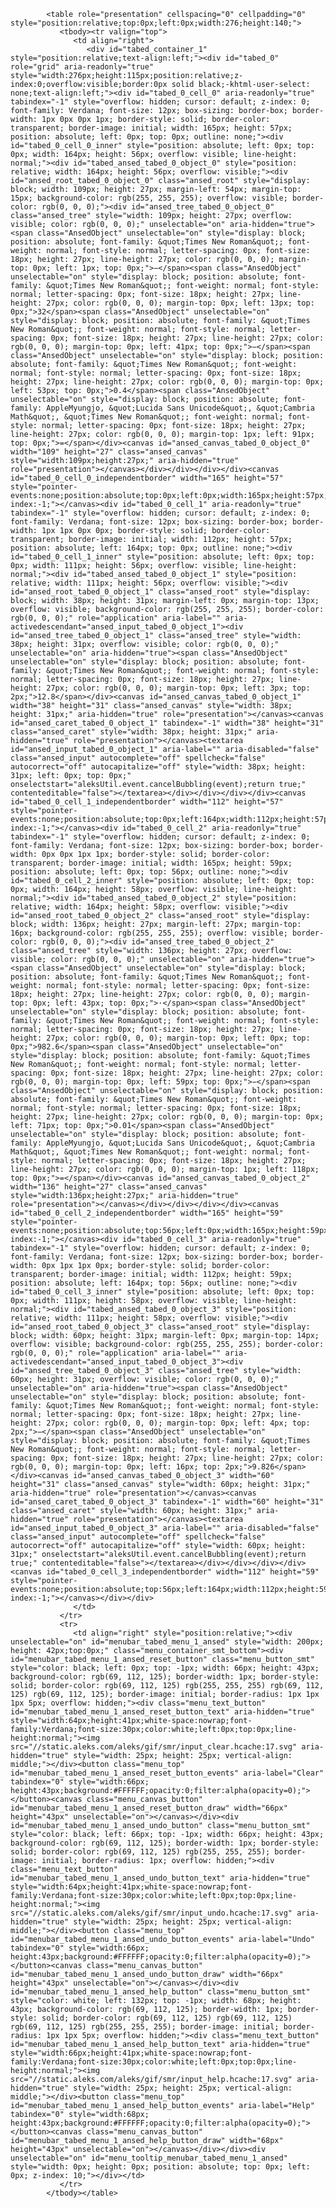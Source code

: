 <head>
  <div id="JSEditorFrame" style="width:100%;" aria-live="off" class="js_editor">
  
  
            <table role="presentation" cellspacing="0" cellpadding="0" style="position:relative;top:0px;left:0px;width:276;height:140;">
               <tbody><tr valign="top">
                  <td align="right">
                     <div id="tabed_container_1" style="position:relative;text-align:left;"><div id="tabed_0" role="grid" aria-readonly="true" style="width:276px;height:115px;position:relative;z-index:0;overflow:visible;border:0px solid black;-khtml-user-select: none;text-align:left;"><div id="tabed_0_cell_0" aria-readonly="true" tabindex="-1" style="overflow: hidden; cursor: default; z-index: 0; font-family: Verdana; font-size: 12px; box-sizing: border-box; border-width: 1px 0px 0px 1px; border-style: solid; border-color: transparent; border-image: initial; width: 165px; height: 57px; position: absolute; left: 0px; top: 0px; outline: none;"><div id="tabed_0_cell_0_inner" style="position: absolute; left: 0px; top: 0px; width: 164px; height: 56px; overflow: visible; line-height: normal;"><div id="tabed_ansed_tabed_0_object_0" style="position: relative; width: 164px; height: 56px; overflow: visible;"><div id="ansed_root_tabed_0_object_0" class="ansed_root" style="display: block; width: 109px; height: 27px; margin-left: 54px; margin-top: 15px; background-color: rgb(255, 255, 255); overflow: visible; border-color: rgb(0, 0, 0);"><div id="ansed_tree_tabed_0_object_0" class="ansed_tree" style="width: 109px; height: 27px; overflow: visible; color: rgb(0, 0, 0);" unselectable="on" aria-hidden="true"><span class="AnsedObject" unselectable="on" style="display: block; position: absolute; font-family: &quot;Times New Roman&quot;; font-weight: normal; font-style: normal; letter-spacing: 0px; font-size: 18px; height: 27px; line-height: 27px; color: rgb(0, 0, 0); margin-top: 0px; left: 1px; top: 0px;">−</span><span class="AnsedObject" unselectable="on" style="display: block; position: absolute; font-family: &quot;Times New Roman&quot;; font-weight: normal; font-style: normal; letter-spacing: 0px; font-size: 18px; height: 27px; line-height: 27px; color: rgb(0, 0, 0); margin-top: 0px; left: 13px; top: 0px;">32</span><span class="AnsedObject" unselectable="on" style="display: block; position: absolute; font-family: &quot;Times New Roman&quot;; font-weight: normal; font-style: normal; letter-spacing: 0px; font-size: 18px; height: 27px; line-height: 27px; color: rgb(0, 0, 0); margin-top: 0px; left: 41px; top: 0px;">−</span><span class="AnsedObject" unselectable="on" style="display: block; position: absolute; font-family: &quot;Times New Roman&quot;; font-weight: normal; font-style: normal; letter-spacing: 0px; font-size: 18px; height: 27px; line-height: 27px; color: rgb(0, 0, 0); margin-top: 0px; left: 53px; top: 0px;">0.4</span><span class="AnsedObject" unselectable="on" style="display: block; position: absolute; font-family: AppleMyungjo, &quot;Lucida Sans Unicode&quot;, &quot;Cambria Math&quot;, &quot;Times New Roman&quot;; font-weight: normal; font-style: normal; letter-spacing: 0px; font-size: 18px; height: 27px; line-height: 27px; color: rgb(0, 0, 0); margin-top: 1px; left: 91px; top: 0px;">=</span></div><canvas id="ansed_canvas_tabed_0_object_0" width="109" height="27" class="ansed_canvas" style="width:109px;height:27px;" aria-hidden="true" role="presentation"></canvas></div></div></div></div><canvas id="tabed_0_cell_0_independentborder" width="165" height="57" style="pointer-events:none;position:absolute;top:0px;left:0px;width:165px;height:57px;z-index:-1;"></canvas><div id="tabed_0_cell_1" aria-readonly="true" tabindex="-1" style="overflow: hidden; cursor: default; z-index: 0; font-family: Verdana; font-size: 12px; box-sizing: border-box; border-width: 1px 1px 0px 0px; border-style: solid; border-color: transparent; border-image: initial; width: 112px; height: 57px; position: absolute; left: 164px; top: 0px; outline: none;"><div id="tabed_0_cell_1_inner" style="position: absolute; left: 0px; top: 0px; width: 111px; height: 56px; overflow: visible; line-height: normal;"><div id="tabed_ansed_tabed_0_object_1" style="position: relative; width: 111px; height: 56px; overflow: visible;"><div id="ansed_root_tabed_0_object_1" class="ansed_root" style="display: block; width: 38px; height: 31px; margin-left: 0px; margin-top: 13px; overflow: visible; background-color: rgb(255, 255, 255); border-color: rgb(0, 0, 0);" role="application" aria-label="" aria-activedescendant="ansed_input_tabed_0_object_1"><div id="ansed_tree_tabed_0_object_1" class="ansed_tree" style="width: 38px; height: 31px; overflow: visible; color: rgb(0, 0, 0);" unselectable="on" aria-hidden="true"><span class="AnsedObject" unselectable="on" style="display: block; position: absolute; font-family: &quot;Times New Roman&quot;; font-weight: normal; font-style: normal; letter-spacing: 0px; font-size: 18px; height: 27px; line-height: 27px; color: rgb(0, 0, 0); margin-top: 0px; left: 3px; top: 2px;">12.8</span></div><canvas id="ansed_canvas_tabed_0_object_1" width="38" height="31" class="ansed_canvas" style="width: 38px; height: 31px;" aria-hidden="true" role="presentation"></canvas><canvas id="ansed_caret_tabed_0_object_1" tabindex="-1" width="38" height="31" class="ansed_caret" style="width: 38px; height: 31px;" aria-hidden="true" role="presentation"></canvas><textarea id="ansed_input_tabed_0_object_1" aria-label="" aria-disabled="false" class="ansed_input" autocomplete="off" spellcheck="false" autocorrect="off" autocapitalize="off" style="width: 38px; height: 31px; left: 0px; top: 0px;" onselectstart="aleksUtil.event.cancelBubbling(event);return true;" contenteditable="false"></textarea></div></div></div></div><canvas id="tabed_0_cell_1_independentborder" width="112" height="57" style="pointer-events:none;position:absolute;top:0px;left:164px;width:112px;height:57px;z-index:-1;"></canvas><div id="tabed_0_cell_2" aria-readonly="true" tabindex="-1" style="overflow: hidden; cursor: default; z-index: 0; font-family: Verdana; font-size: 12px; box-sizing: border-box; border-width: 0px 0px 1px 1px; border-style: solid; border-color: transparent; border-image: initial; width: 165px; height: 59px; position: absolute; left: 0px; top: 56px; outline: none;"><div id="tabed_0_cell_2_inner" style="position: absolute; left: 0px; top: 0px; width: 164px; height: 58px; overflow: visible; line-height: normal;"><div id="tabed_ansed_tabed_0_object_2" style="position: relative; width: 164px; height: 58px; overflow: visible;"><div id="ansed_root_tabed_0_object_2" class="ansed_root" style="display: block; width: 136px; height: 27px; margin-left: 27px; margin-top: 16px; background-color: rgb(255, 255, 255); overflow: visible; border-color: rgb(0, 0, 0);"><div id="ansed_tree_tabed_0_object_2" class="ansed_tree" style="width: 136px; height: 27px; overflow: visible; color: rgb(0, 0, 0);" unselectable="on" aria-hidden="true"><span class="AnsedObject" unselectable="on" style="display: block; position: absolute; font-family: &quot;Times New Roman&quot;; font-weight: normal; font-style: normal; letter-spacing: 0px; font-size: 18px; height: 27px; line-height: 27px; color: rgb(0, 0, 0); margin-top: 0px; left: 43px; top: 0px;">⋅</span><span class="AnsedObject" unselectable="on" style="display: block; position: absolute; font-family: &quot;Times New Roman&quot;; font-weight: normal; font-style: normal; letter-spacing: 0px; font-size: 18px; height: 27px; line-height: 27px; color: rgb(0, 0, 0); margin-top: 0px; left: 0px; top: 0px;">982.6</span><span class="AnsedObject" unselectable="on" style="display: block; position: absolute; font-family: &quot;Times New Roman&quot;; font-weight: normal; font-style: normal; letter-spacing: 0px; font-size: 18px; height: 27px; line-height: 27px; color: rgb(0, 0, 0); margin-top: 0px; left: 59px; top: 0px;">−</span><span class="AnsedObject" unselectable="on" style="display: block; position: absolute; font-family: &quot;Times New Roman&quot;; font-weight: normal; font-style: normal; letter-spacing: 0px; font-size: 18px; height: 27px; line-height: 27px; color: rgb(0, 0, 0); margin-top: 0px; left: 71px; top: 0px;">0.01</span><span class="AnsedObject" unselectable="on" style="display: block; position: absolute; font-family: AppleMyungjo, &quot;Lucida Sans Unicode&quot;, &quot;Cambria Math&quot;, &quot;Times New Roman&quot;; font-weight: normal; font-style: normal; letter-spacing: 0px; font-size: 18px; height: 27px; line-height: 27px; color: rgb(0, 0, 0); margin-top: 1px; left: 118px; top: 0px;">=</span></div><canvas id="ansed_canvas_tabed_0_object_2" width="136" height="27" class="ansed_canvas" style="width:136px;height:27px;" aria-hidden="true" role="presentation"></canvas></div></div></div></div><canvas id="tabed_0_cell_2_independentborder" width="165" height="59" style="pointer-events:none;position:absolute;top:56px;left:0px;width:165px;height:59px;z-index:-1;"></canvas><div id="tabed_0_cell_3" aria-readonly="true" tabindex="-1" style="overflow: hidden; cursor: default; z-index: 0; font-family: Verdana; font-size: 12px; box-sizing: border-box; border-width: 0px 1px 1px 0px; border-style: solid; border-color: transparent; border-image: initial; width: 112px; height: 59px; position: absolute; left: 164px; top: 56px; outline: none;"><div id="tabed_0_cell_3_inner" style="position: absolute; left: 0px; top: 0px; width: 111px; height: 58px; overflow: visible; line-height: normal;"><div id="tabed_ansed_tabed_0_object_3" style="position: relative; width: 111px; height: 58px; overflow: visible;"><div id="ansed_root_tabed_0_object_3" class="ansed_root" style="display: block; width: 60px; height: 31px; margin-left: 0px; margin-top: 14px; overflow: visible; background-color: rgb(255, 255, 255); border-color: rgb(0, 0, 0);" role="application" aria-label="" aria-activedescendant="ansed_input_tabed_0_object_3"><div id="ansed_tree_tabed_0_object_3" class="ansed_tree" style="width: 60px; height: 31px; overflow: visible; color: rgb(0, 0, 0);" unselectable="on" aria-hidden="true"><span class="AnsedObject" unselectable="on" style="display: block; position: absolute; font-family: &quot;Times New Roman&quot;; font-weight: normal; font-style: normal; letter-spacing: 0px; font-size: 18px; height: 27px; line-height: 27px; color: rgb(0, 0, 0); margin-top: 0px; left: 4px; top: 2px;">−</span><span class="AnsedObject" unselectable="on" style="display: block; position: absolute; font-family: &quot;Times New Roman&quot;; font-weight: normal; font-style: normal; letter-spacing: 0px; font-size: 18px; height: 27px; line-height: 27px; color: rgb(0, 0, 0); margin-top: 0px; left: 16px; top: 2px;">9.826</span></div><canvas id="ansed_canvas_tabed_0_object_3" width="60" height="31" class="ansed_canvas" style="width: 60px; height: 31px;" aria-hidden="true" role="presentation"></canvas><canvas id="ansed_caret_tabed_0_object_3" tabindex="-1" width="60" height="31" class="ansed_caret" style="width: 60px; height: 31px;" aria-hidden="true" role="presentation"></canvas><textarea id="ansed_input_tabed_0_object_3" aria-label="" aria-disabled="false" class="ansed_input" autocomplete="off" spellcheck="false" autocorrect="off" autocapitalize="off" style="width: 60px; height: 31px;" onselectstart="aleksUtil.event.cancelBubbling(event);return true;" contenteditable="false"></textarea></div></div></div></div><canvas id="tabed_0_cell_3_independentborder" width="112" height="59" style="pointer-events:none;position:absolute;top:56px;left:164px;width:112px;height:59px;z-index:-1;"></canvas></div></div>
                  </td>
               </tr>
               <tr>
                  <td align="right" style="position:relative;"><div unselectable="on" id="menubar_tabed_menu_1_ansed" style="width: 200px; height: 42px;top:0px;" class="menu_container_smt_bottom"><div id="menubar_tabed_menu_1_ansed_reset_button" class="menu_button_smt" style="color: black; left: 0px; top: -1px; width: 66px; height: 43px; background-color: rgb(69, 112, 125); border-width: 1px; border-style: solid; border-color: rgb(69, 112, 125) rgb(255, 255, 255) rgb(69, 112, 125) rgb(69, 112, 125); border-image: initial; border-radius: 1px 1px 1px 5px; overflow: hidden;"><div class="menu_text_button" id="menubar_tabed_menu_1_ansed_reset_button_text" aria-hidden="true" style="width:64px;height:41px;white-space:nowrap;font-family:Verdana;font-size:30px;color:white;left:0px;top:0px;line-height:normal;"><img src="//static.aleks.com/aleks/gif/smr/input_clear.hcache:17.svg" aria-hidden="true" style="width: 25px; height: 25px; vertical-align: middle;"></div><button class="menu_top" id="menubar_tabed_menu_1_ansed_reset_button_events" aria-label="Clear" tabindex="0" style="width:66px; height:43px;background:#FFFFFF;opacity:0;filter:alpha(opacity=0);"></button><canvas class="menu_canvas_button" id="menubar_tabed_menu_1_ansed_reset_button_draw" width="66px" height="43px" unselectable="on"></canvas></div><div id="menubar_tabed_menu_1_ansed_undo_button" class="menu_button_smt" style="color: black; left: 66px; top: -1px; width: 66px; height: 43px; background-color: rgb(69, 112, 125); border-width: 1px; border-style: solid; border-color: rgb(69, 112, 125) rgb(255, 255, 255); border-image: initial; border-radius: 1px; overflow: hidden;"><div class="menu_text_button" id="menubar_tabed_menu_1_ansed_undo_button_text" aria-hidden="true" style="width:64px;height:41px;white-space:nowrap;font-family:Verdana;font-size:30px;color:white;left:0px;top:0px;line-height:normal;"><img src="//static.aleks.com/aleks/gif/smr/input_undo.hcache:17.svg" aria-hidden="true" style="width: 25px; height: 25px; vertical-align: middle;"></div><button class="menu_top" id="menubar_tabed_menu_1_ansed_undo_button_events" aria-label="Undo" tabindex="0" style="width:66px; height:43px;background:#FFFFFF;opacity:0;filter:alpha(opacity=0);"></button><canvas class="menu_canvas_button" id="menubar_tabed_menu_1_ansed_undo_button_draw" width="66px" height="43px" unselectable="on"></canvas></div><div id="menubar_tabed_menu_1_ansed_help_button" class="menu_button_smt" style="color: white; left: 132px; top: -1px; width: 68px; height: 43px; background-color: rgb(69, 112, 125); border-width: 1px; border-style: solid; border-color: rgb(69, 112, 125) rgb(69, 112, 125) rgb(69, 112, 125) rgb(255, 255, 255); border-image: initial; border-radius: 1px 1px 5px; overflow: hidden;"><div class="menu_text_button" id="menubar_tabed_menu_1_ansed_help_button_text" aria-hidden="true" style="width:66px;height:41px;white-space:nowrap;font-family:Verdana;font-size:30px;color:white;left:0px;top:0px;line-height:normal;"><img src="//static.aleks.com/aleks/gif/smr/input_help.hcache:17.svg" aria-hidden="true" style="width: 25px; height: 25px; vertical-align: middle;"></div><button class="menu_top" id="menubar_tabed_menu_1_ansed_help_button_events" aria-label="Help" tabindex="0" style="width:68px; height:43px;background:#FFFFFF;opacity:0;filter:alpha(opacity=0);"></button><canvas class="menu_canvas_button" id="menubar_tabed_menu_1_ansed_help_button_draw" width="68px" height="43px" unselectable="on"></canvas></div></div><div unselectable="on" id="menu_tooltip_menubar_tabed_menu_1_ansed" style="width: 0px; height: 0px; position: absolute; top: 0px; left: 0px; z-index: 10;"></div></td>
               </tr>
            </tbody></table>
         
  
  
  
  
 </div>
</head
